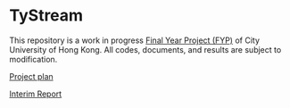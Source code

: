 # TyStream

This repository is a work in progress [Final Year Project (FYP)](http://www.cityu.edu.hk/catalogue/ug/201617/course/CS4514.htm) of City University of Hong Kong. All codes, documents, and results are subject to modification.

[Project plan](./docs/fyp_project_plan_xkw.pdf)

[Interim Report](./docs/interim1_19CS038.pdf)